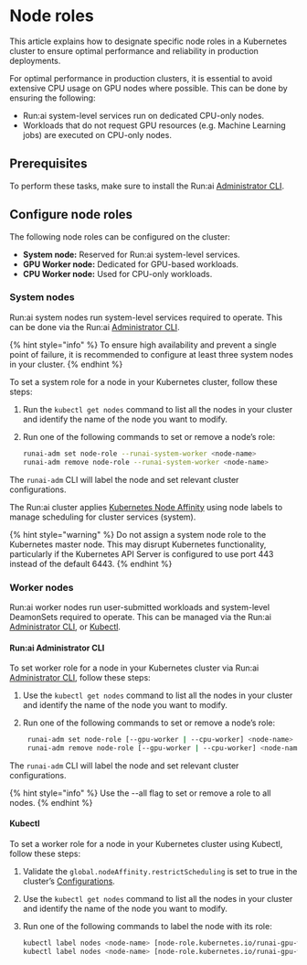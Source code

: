 # Node roles

This article explains how to designate specific node roles in a Kubernetes cluster to ensure optimal performance and reliability in production deployments.

For optimal performance in production clusters, it is essential to avoid extensive CPU usage on GPU nodes where possible. This can be done by ensuring the following:

* Run:ai system-level services run on dedicated CPU-only nodes.
* Workloads that do not request GPU resources (e.g. Machine Learning jobs) are executed on CPU-only nodes.

## Prerequisites

To perform these tasks, make sure to install the Run:ai [Administrator CLI](../cli-reference/administrator-cli.md).

## Configure node roles

The following node roles can be configured on the cluster:

* **System node:** Reserved for Run:ai system-level services.
* **GPU Worker node:** Dedicated for GPU-based workloads.
* **CPU Worker node:** Used for CPU-only workloads.

### System nodes

Run:ai system nodes run system-level services required to operate. This can be done via the Run:ai [Administrator CLI](../cli-reference/administrator-cli.md).

{% hint style="info" %}
To ensure high availability and prevent a single point of failure, it is recommended to configure at least three system nodes in your cluster.
{% endhint %}

To set a system role for a node in your Kubernetes cluster, follow these steps:

1. Run the `kubectl get nodes` command to list all the nodes in your cluster and identify the name of the node you want to modify.
2.  Run one of the following commands to set or remove a node’s role:

    ```bash
    runai-adm set node-role --runai-system-worker <node-name>
    runai-adm remove node-role --runai-system-worker <node-name>
    ```

The `runai-adm` CLI will label the node and set relevant cluster configurations.

The Run:ai cluster applies [Kubernetes Node Affinity](https://kubernetes.io/docs/concepts/scheduling-eviction/assign-pod-node/#affinity-and-anti-affinity) using node labels to manage scheduling for cluster services (system).

{% hint style="warning" %}
Do not assign a system node role to the Kubernetes master node. This may disrupt Kubernetes functionality, particularly if the Kubernetes API Server is configured to use port 443 instead of the default 6443.
{% endhint %}

### Worker nodes

Run:ai worker nodes run user-submitted workloads and system-level DeamonSets required to operate. This can be managed via the Run:ai [Administrator CLI](../cli-reference/administrator-cli.md), or [Kubectl](https://kubernetes.io/docs/reference/kubectl/).

#### Run:ai Administrator CLI

To set worker role for a node in your Kubernetes cluster via Run:ai [Administrator CLI](../cli-reference/administrator-cli.md), follow these steps:

1. Use the `kubectl get nodes` command to list all the nodes in your cluster and identify the name of the node you want to modify.
2.  Run one of the following commands to set or remove a node’s role:

    ```bash
     runai-adm set node-role [--gpu-worker | --cpu-worker] <node-name>
     runai-adm remove node-role [--gpu-worker | --cpu-worker] <node-name>
    ```

The `runai-adm` CLI will label the node and set relevant cluster configurations.

{% hint style="info" %}
Use the --all flag to set or remove a role to all nodes.
{% endhint %}

#### Kubectl

To set a worker role for a node in your Kubernetes cluster using Kubectl, follow these steps:

1. Validate the `global.nodeAffinity.restrictScheduling` is set to true in the cluster’s [Configurations](advanced-cluster-configurations.md).
2. Use the `kubectl get nodes` command to list all the nodes in your cluster and identify the name of the node you want to modify.
3.  Run one of the following commands to label the node with its role:

    ```bash
    kubectl label nodes <node-name> [node-role.kubernetes.io/runai-gpu-worker=true | node-role.kubernetes.io/runai-cpu-worker=true]
    kubectl label nodes <node-name> [node-role.kubernetes.io/runai-gpu-worker=false | node-role.kubernetes.io/runai-cpu-worker=false]
    ```
